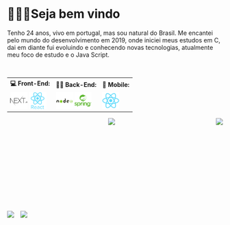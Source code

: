 <h1>🙋🏻‍♂️Seja bem vindo</h1>

<p>Tenho 24 anos, vivo em portugal, mas sou natural do Brasil. Me encantei pelo mundo do desenvolvimento em 2019, onde iniciei meus estudos em C, dai em diante fui evoluindo  e conhecendo novas tecnologias, atualmente meu foco de estudo e o Java Script.</p>

<br>

<table>
    <tr >
        <th >💻 Front-End:</th>
        <th>👨‍💻 Back-End:</th>
        <th>📱 Mobile:</th>
    </tr>
    <tr>
        <td>
            <img alt="NextJS" height="40" width="40" src="https://raw.githubusercontent.com/devicons/devicon/master/icons/nextjs/nextjs-original-wordmark.svg">
            <img  alt="Rady-HTML" height="40" width="40" src="https://raw.githubusercontent.com/devicons/devicon/master/icons/react/react-original-wordmark.svg">
        </td>
        <td>
            <img alt="NextJS" height="40" width="40" src="https://raw.githubusercontent.com/devicons/devicon/master/icons/nodejs/nodejs-original-wordmark.svg">
            <img alt="Rady-HTML" height="40" width="40" src="https://raw.githubusercontent.com/devicons/devicon/master/icons/spring/spring-original-wordmark.svg">
        </td>
        <td>
            <img alt="NextJS" height="40" width="40" src="https://raw.githubusercontent.com/devicons/devicon/master/icons/react/react-original.svg">
        </td>
    </tr>
</table>

<a href="https://github.com/DevClaudioFilho" style="display:flex;flex-direction:row">
    <img height="170em" style="margin-left:auto" src="https://github-readme-stats.vercel.app/api/top-langs/?username=DevClaudioFilho&layout=compact&langs_count=7&theme=vue-dark"/>
    <img height="170em" style="margin-left:auto" src="https://github-readme-stats.vercel.app/api?username=DevClaudioFilho&show_icons=true&theme=vue-dark&include_all_commits=true&count_private=true" />
</a>

<br>

<div style="display:flex;flex-direction:row;margin-top:30px;">
    <a href="https://instagram.com/claudio_martinss" target="_blank" style="margin-right:15px;">
        <img src="https://img.shields.io/badge/-Instagram-%23E4405F?style=for-the-badge&logo=instagram&logoColor=white&color=gray" target="_blank" />
    </a>
    <a href="https://www.linkedin.com/in/claudio-martins-de-pinho-filho-99a6a1192/" target="_blank">
        <img src="https://img.shields.io/badge/-Linkedin-%23E4405F?style=for-the-badge&logo=linkedin&logoColor=white&color=gray" target="_blank" />
    </a>
</div>
